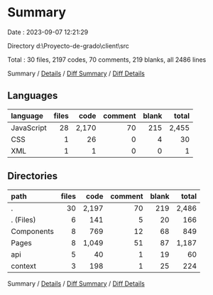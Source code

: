 # Summary

Date : 2023-09-07 12:21:29

Directory d:\\Proyecto-de-grado\\client\\src

Total : 30 files,  2197 codes, 70 comments, 219 blanks, all 2486 lines

Summary / [Details](details.md) / [Diff Summary](diff.md) / [Diff Details](diff-details.md)

## Languages
| language | files | code | comment | blank | total |
| :--- | ---: | ---: | ---: | ---: | ---: |
| JavaScript | 28 | 2,170 | 70 | 215 | 2,455 |
| CSS | 1 | 26 | 0 | 4 | 30 |
| XML | 1 | 1 | 0 | 0 | 1 |

## Directories
| path | files | code | comment | blank | total |
| :--- | ---: | ---: | ---: | ---: | ---: |
| . | 30 | 2,197 | 70 | 219 | 2,486 |
| . (Files) | 6 | 141 | 5 | 20 | 166 |
| Components | 8 | 769 | 12 | 68 | 849 |
| Pages | 8 | 1,049 | 51 | 87 | 1,187 |
| api | 5 | 40 | 1 | 19 | 60 |
| context | 3 | 198 | 1 | 25 | 224 |

Summary / [Details](details.md) / [Diff Summary](diff.md) / [Diff Details](diff-details.md)